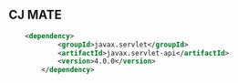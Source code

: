 <h2>CJ MATE</h2>

```xml
    <dependency>
			<groupId>javax.servlet</groupId>
			<artifactId>javax.servlet-api</artifactId>
			<version>4.0.0</version>
		</dependency>
```
